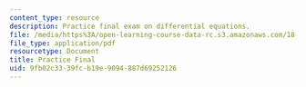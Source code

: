 ```yaml
---
content_type: resource
description: Practice final exam on differential equations.
file: /media/https%3A/open-learning-course-data-rc.s3.amazonaws.com/18-034-honors-differential-equations-spring-2009/9fb02c3339fcb19e9094887d69252126_MIT18_034s09_exam04_pfinal.pdf
file_type: application/pdf
resourcetype: Document
title: Practice Final
uid: 9fb02c33-39fc-b19e-9094-887d69252126
---
```

